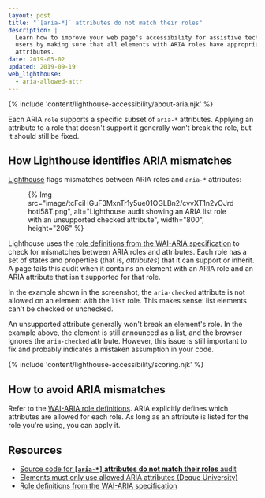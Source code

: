 ```yaml
---
layout: post
title: "`[aria-*]` attributes do not match their roles"
description: |
  Learn how to improve your web page's accessibility for assistive technology
  users by making sure that all elements with ARIA roles have appropriate ARIA
  attributes.
date: 2019-05-02
updated: 2019-09-19
web_lighthouse:
  - aria-allowed-attr
---
```


{% include 'content/lighthouse-accessibility/about-aria.njk' %}

Each ARIA `role` supports a specific subset of `aria-*` attributes.
Applying an attribute to a role that doesn't support it generally won't
break the role, but it should still be fixed.

## How Lighthouse identifies ARIA mismatches

<a href="https://developer.chrome.com/docs/lighthouse/overview/" rel="noopener">Lighthouse</a>
flags mismatches between ARIA roles and `aria-*` attributes:

<figure>
  {% Img src="image/tcFciHGuF3MxnTr1y5ue01OGLBn2/cvvXT1n2vOJrdhotI58T.png", alt="Lighthouse audit showing an ARIA list role with an unsupported checked attribute", width="800", height="206" %}
</figure>

Lighthouse uses the
<a href="https://www.w3.org/TR/wai-aria-1.1/#role_definitions" rel="noopener">role definitions from the WAI-ARIA specification</a>
to check for mismatches between ARIA roles and attributes.
Each role has a set of states and properties (that is, _attributes_)
that it can support or inherit.
A page fails this audit
when it contains an element with an ARIA role and an ARIA attribute
that isn't supported for that role.

In the example shown in the screenshot,
the `aria-checked` attribute is not allowed on an element with the `list` role.
This makes sense: list elements can't be checked or unchecked.

An unsupported attribute generally won't break an element's role.
In the example above, the element is still announced as a list, and
the browser ignores the `aria-checked` attribute.
However, this issue is still important to fix
and probably indicates a mistaken assumption in your code.

{% include 'content/lighthouse-accessibility/scoring.njk' %}

## How to avoid ARIA mismatches

Refer to the
<a href="https://www.w3.org/TR/wai-aria-1.1/#role_definitions" rel="noopener">WAI-ARIA role definitions</a>.
ARIA explicitly defines which attributes are allowed for each role.
As long as an attribute is listed for the role you're using,
you can apply it.

## Resources

- <a href="https://github.com/GoogleChrome/lighthouse/blob/master/core/audits/accessibility/aria-allowed-attr.js" rel="noopener">Source code for <strong><code>[aria-*]</code> attributes do not match their roles</strong> audit</a>
- <a href="https://dequeuniversity.com/rules/axe/3.3/aria-allowed-attr" rel="noopener">Elements must only use allowed ARIA attributes (Deque University)</a>
- <a href="https://www.w3.org/TR/wai-aria-1.1/#role_definitions" rel="noopener">Role definitions from the WAI-ARIA specification</a>
